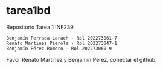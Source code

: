 # tarea1bd
Repositorio Tarea 1 INF239

    Benjamín Ferrada Larach - Rol 202273061-7
    Renato Martinez Pierola - Rol 202273047-1
    Benjamín Pérez Romero - Rol 202273060-9

Favor Renato Martínez y Benjamín Pérez, conectar el github.
